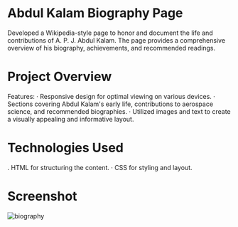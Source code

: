 # Abdul Kalam Biography Page
Developed a Wikipedia-style page to honor and document the life and contributions of
A. P. J. Abdul Kalam. The page provides a comprehensive overview of his biography,
achievements, and recommended readings.

# Project Overview
Features:
· Responsive design for optimal viewing on various devices.
· Sections covering Abdul Kalam's early life, contributions to aerospace science, and
recommended biographies.
· Utilized images and text to create a visually appealing and informative layout.

# Technologies Used
. HTML for structuring the content.
· CSS for styling and layout.

# Screenshot
![biography](https://github.com/PriyanshGarg15/BIOGRAPHY_PAGE/assets/116974262/9244811c-38b7-46dc-9d4d-fe321b88eb04)
